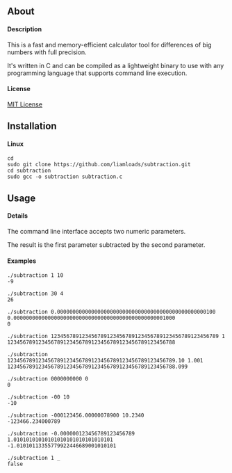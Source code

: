 ## About

#### Description
This is a fast and memory-efficient calculator tool for differences of big numbers with full precision.

It's written in C and can be compiled as a lightweight binary to use with any programming language that supports command line execution.

#### License
[MIT License](https://github.com/liamloads/subtraction/blob/main/LICENSE)

## Installation

#### Linux
``` console
cd
sudo git clone https://github.com/liamloads/subtraction.git
cd subtraction
sudo gcc -o subtraction subtraction.c
```

## Usage

#### Details

The command line interface accepts two numeric parameters.

The result is the first parameter subtracted by the second parameter.

#### Examples

``` console
./subtraction 1 10
-9

./subtraction 30 4
26

./subtraction 0.000000000000000000000000000000000000000000000000100 0.0000000000000000000000000000000000000000000000001000
0

./subtraction 123456789123456789123456789123456789123456789123456789 1
123456789123456789123456789123456789123456789123456788

./subtraction 123456789123456789123456789123456789123456789123456789.10 1.001
123456789123456789123456789123456789123456789123456788.099

./subtraction 0000000000 0
0

./subtraction -00 10
-10

./subtraction -000123456.00000078900 10.2340
-123466.234000789

./subtraction -0.000000123456789123456789 1.01010101010101010101010101010101
-1.01010113355779922446689001010101

./subtraction 1 _
false
```
